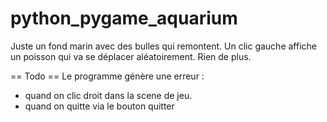 python_pygame_aquarium
======================

Juste un fond marin avec des bulles qui remontent.
Un clic gauche affiche un poisson qui va se déplacer aléatoirement.
Rien de plus.

== Todo ==
Le programme génère une erreur :
- quand on clic droit dans la scene de jeu.
- quand on quitte via le bouton quitter